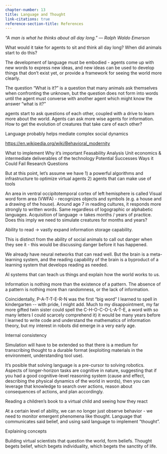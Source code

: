 ```yaml
---
chapter-number: 13
title: Language and Thought
link-citations: true
reference-section-title: References
---
```

*“A man is what he thinks about all day long."*
*— Ralph Waldo Emerson*



What would it take for agents to sit and think all day long? When did animals start to do this? 


The development of language must be embodied - agents come up with new words to express new ideas, and new ideas can be used to develop things that don’t exist yet, or provide a framework for seeing the world more clearly.



The question “What is it?” is a question that many animals ask themselves when confronting the unknown, but the question does not form into words until the agent must converse with another agent which might know the answer “what is it?” 


agents start to ask questions of each other, coupled with a drive to learn more about the world.
Agents can ask more wise agents for information.
How to get the evolution of creatures that take care of each other?


Language probably helps mediate complex social dynamics 

https://en.wikipedia.org/wiki/Behavioral_modernity


What to implement
Why it’s important
Feasability Analysis
Unit economics & intermediate deliverables of the technology
Potential Successes
Ways it Could Fail
Research Questions

But at this point, let’s assume we have 1) a powerful algorithms and infrastructure to optimize virtual agents 2) agents that can make use of tools 

An area in ventral occipitotemporal cortex of left hemisphere is called Visual word form area (VWFA) - recognizes objects and symbols (e.g. a house and a drawing of the house). Around age 7 in reading cultures, it responds more strongly to written words. Same regardless of logographic or alphabetic languages. 
Acquisition of language → takes months / years of practice. Does this imply we need to simulate creatures for months and years? 

Ability to read → vastly expand information storage capability.

 This is distinct from the ability of social animals to call out danger when they see it - this would be discussing danger before it has happened. 

We already have neural networks that can read well. But the brain is a meta-learning system, and the reading capability of the brain is a byproduct of a learning system that develops reading as needed.







AI systems that can teach us things and explain how the world works to us.

Information is nothing more than the existence of a pattern. The absence of a pattern is nothing more than randomness, or the lack of information.

Coincidentally, P-A-T-T-E-R-N was the first “big word” I learned to spell in kindergarten -- with pride, I might add. Much to my disappointment, my far more gifted twin sister could spell the C-H-O-C-O-L-A-T-E, a word with so many letters I could scarcely comprehend it)  it would be many years before I learned to write code and understand the mathematics of information theory, but my interest in robots did emerge in a very early age. 

Internal consistency



Simulation will have to be extended so that there is a medium for transcribing thought to a durable format (exploiting materials in the environment, understanding tool use).



It’s posible that solving language is a pre-cursor to solving robotics. Aspects of longer-horizon tasks are cognitive in nature, suggesting that if you had a good cognitive-level reasoning system (cause and effect, describing the physical dynamics of the world in words), then you can leverage that knowledge to search over actions, reason about consequences of actions, and plan accordingly.






Reading a children’s book to a virtual child and seeing how they react

At a certain level of ability, we can no longer just observe behavior - we need to monitor emergent phenomena like thought. Language that communicates said belief, and using said language to implement “thought”.


Explaining concepts

Building virtual scientists that question the world, form beliefs. Thought begets belief, which begets individuality, which begets the sanctity of life.




